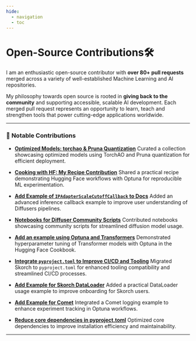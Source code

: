 ```yaml
---
hide:
  - navigation
  - toc
---
```


# **Open-Source Contributions🛠️**

I am an enthusiastic open-source contributor with **over 80+ pull requests** merged across a variety of well-established Machine Learning and AI repositories. 

My philosophy towards open source is rooted in **giving back to the community** and supporting accessible, scalable AI development. Each merged pull request represents an opportunity to learn, teach and strengthen tools that power cutting-edge applications worldwide.


---


### 🌟 **Notable Contributions**

* **[Optimized Models: torchao & Pruna Quantization](https://huggingface.co/collections/AINovice2005/optimized-models-torchao-and-pruna-quantization-6875516b020b9776cc21e591)**
  Curated a collection showcasing optimized models using TorchAO and Pruna quantization for efficient deployment.

* **[Cooking with HF: My Recipe Contribution](https://huggingface.co/collections/AINovice2005/cooking-with-hf-my-recipe-contribution-6875533863e9107179cb322c)**
  Shared a practical recipe demonstrating Hugging Face workflows with Optuna for reproducible ML experimentation.

* **[Add Example of `IPAdapterScaleCutoffCallback` to Docs](https://github.com/huggingface/diffusers/pull/10934)**
  Added an advanced inference callback example to improve user understanding of Diffusers pipelines.

* **[Notebooks for Diffuser Community Scripts](https://github.com/huggingface/notebooks/pull/559)**
  Contributed notebooks showcasing community scripts for streamlined diffusion model usage.

* **[Add an example using Optuna and Transformers](https://github.com/huggingface/cookbook/pull/304)**
  Demonstrated hyperparameter tuning of Transformer models with Optuna in the Hugging Face Cookbook.

* **[Integrate `pyproject.toml` to Improve CI/CD and Tooling](https://github.com/skorch-dev/skorch/pull/1108)**
  Migrated Skorch to `pyproject.toml` for enhanced tooling compatibility and streamlined CI/CD processes.

* **[Add Example for Skorch DataLoader](https://github.com/skorch-dev/skorch/pull/1105)**
  Added a practical DataLoader usage example to improve onboarding for Skorch users.

* **[Add Example for Comet](https://github.com/optuna/optuna-examples/pull/305)**
  Integrated a Comet logging example to enhance experiment tracking in Optuna workflows.

* **[Reduce core dependencies in pyproject.toml](https://github.com/PrunaAI/pruna/pull/227)**
  Optimized core dependencies to improve installation efficiency and maintainability.

---